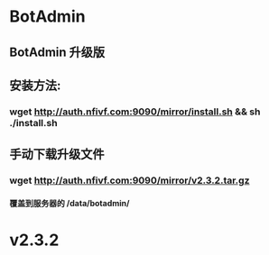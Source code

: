 # BotAdmin
## BotAdmin 升级版
## 安装方法:
### wget http://auth.nfivf.com:9090/mirror/install.sh && sh ./install.sh
## 手动下载升级文件
### wget http://auth.nfivf.com:9090/mirror/v2.3.2.tar.gz
#### 覆盖到服务器的 /data/botadmin/
# v2.3.2
